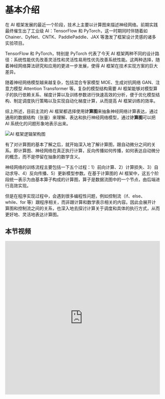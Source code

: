 <!--Copyright © 适用于[License](https://github.com/chenzomi12/AISystem)版权许可-->

# 基本介绍

在 AI 框架发展的最近一个阶段，技术上主要以计算图来描述神经网络。前期实践最终催生出了工业级 AI：TensorFlow 和 PyTorch，这一时期同时伴随着如 Chainer、DyNet、CNTK、PaddlePaddle、JAX 等激发了框架设计灵感的诸多实验项目。

TensorFlow 和 PyTorch，特别是 PyTorch 代表了今天 AI 框架两种不同的设计路径：系统性能优先改善灵活性和灵活性易用性优先改善系统性能。这两种选择，随着神经网络算法研究和应用的更进一步发展，使得 AI 框架在技术实现方案的巨大差异。

随着神经网络模型越来越复杂，包括混合专家模型 MOE、生成对抗网络 GAN、注意力模型 Attention Transformer 等。复杂的模型结构需要 AI 框架能够对模型算子的执行依赖关系、梯度计算以及训练参数进行快速高效的分析，便于优化模型结构、制定调度执行策略以及实现自动化梯度计算，从而提高 AI 框架训练的效率。

综上所述，目前主流的 AI 框架都选择使用**计算图**来抽象神经网络计算表达，通过通用的数据结构（张量）来理解、表达和执行神经网络模型，通过**计算图**可以把 AI 系统化的问题形象地表示出来。

![AI 框架逻辑架构图](images/framework_arch01.png)

有了对计算图的基本了解之后，就开始深入地了解计算图，跟自动微分之间的关系。即计算图、神经网络在真正执行计算，反向传播如何传播，如何表达自动微分的概念，而不是停留在抽象的数学含义。

神经网络的训练流程主要包括一下五个过程：1）前向计算、2）计算损失、3）自动求导、4）反向传播、5）更新模型参数。在基于计算图的 AI 框架中，这五个阶段统一表示为由基本算子构成的计算图，算子是数据流图中的一个节点，由后端进行高效实现。

但是在程序实现过程中，会遇到很多编程性问题，例如控制流（if、else、while、for 等）跟程序相关，而非跟计算和数学表示相关的内容。因此会展开计算图和控制流之间的关系，也深入地去探讨计算关于调度和具体的执行方式，从而更好地、灵活地表达计算图。

## 本节视频

<html>
<iframe src="https://player.bilibili.com/player.html?aid=431263966&bvid=BV1cG411E7gV&cid=854292244&page=1&as_wide=1&high_quality=1&danmaku=0&t=30&autoplay=0" width="100%" height="500" scrolling="no" border="0" frameborder="no" framespacing="0" allowfullscreen="true"> </iframe>
</html>
